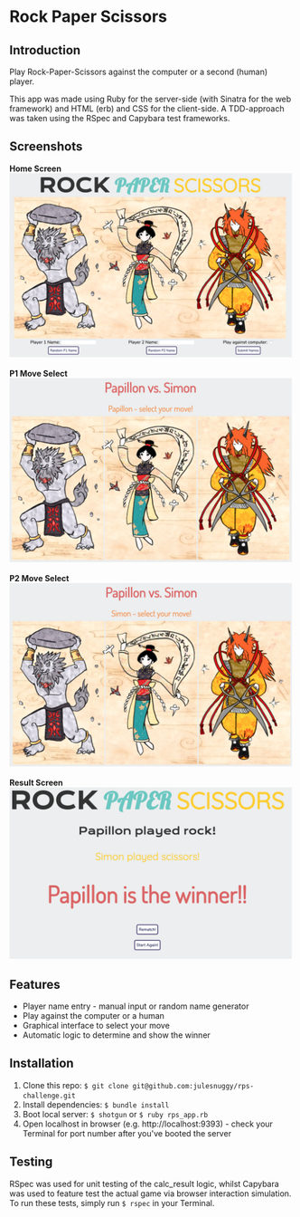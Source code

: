# Rock Paper Scissors

## Introduction
Play Rock-Paper-Scissors against the computer or a second (human) player.

This app was made using Ruby for the server-side (with Sinatra for the web framework) and HTML (erb) and CSS for the client-side. A TDD-approach was taken using the RSpec and Capybara test frameworks.

## Screenshots
**Home Screen**<br>
<img src="assets/images/RPS_Home.png" width="500"><br><br>
**P1 Move Select**<br>
<img src="assets/images/RPS_P1.png" width="500"><br><br>
**P2 Move Select**<br>
<img src="assets/images/RPS_P2.png" width="500"><br><br>
**Result Screen**<br>
<img src="assets/images/RPS_Result.png" width="500">

## Features
* Player name entry - manual input or random name generator
* Play against the computer or a human
* Graphical interface to select your move
* Automatic logic to determine and show the winner

## Installation
1. Clone this repo: `$ git clone git@github.com:julesnuggy/rps-challenge.git`
2. Install dependencies: `$ bundle install`
3. Boot local server: `$ shotgun` or `$ ruby rps_app.rb`
4. Open localhost in browser (e.g. http://localhost:9393) - check your Terminal for port number after you've booted the server

## Testing
RSpec was used for unit testing of the calc_result logic, whilst Capybara was used to feature test the actual game via browser interaction simulation. To run these tests, simply run `$ rspec` in your Terminal.
